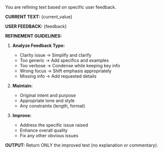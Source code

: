 You are refining text based on specific user feedback.

**CURRENT TEXT:**
{current_value}

**USER FEEDBACK:**
{feedback}

**REFINEMENT GUIDELINES:**

1. **Analyze Feedback Type:**
   - Clarity issue → Simplify and clarify
   - Too generic → Add specifics and examples
   - Too verbose → Condense while keeping key info
   - Wrong focus → Shift emphasis appropriately
   - Missing info → Add requested details

2. **Maintain:**
   - Original intent and purpose
   - Appropriate tone and style
   - Any constraints (length, format)

3. **Improve:**
   - Address the specific issue raised
   - Enhance overall quality
   - Fix any other obvious issues

**OUTPUT:**
Return ONLY the improved text (no explanation or commentary).